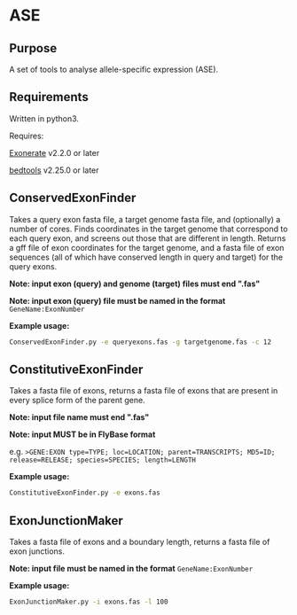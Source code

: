 # ASE
## Purpose
A set of tools to analyse allele-specific expression (ASE).
## Requirements
Written in python3.

Requires:

[Exonerate](http://www.ebi.ac.uk/about/vertebrate-genomics/software/exonerate) v2.2.0 or later

[bedtools](http://bedtools.readthedocs.io/en/latest/) v2.25.0 or later

## ConservedExonFinder
Takes a query exon fasta file, a target genome fasta file, and (optionally) a number of cores. Finds coordinates in the target genome that correspond to each query exon, and screens out those that are different in length. Returns a gff file of exon coordinates for the target genome, and a fasta file of exon sequences (all of which have conserved length in query and target) for the query exons.

**Note: input exon (query) and genome (target) files must end ".fas"**

**Note: input exon (query) file must be named in the format**
`GeneName:ExonNumber`

**Example usage:**
```bash
ConservedExonFinder.py -e queryexons.fas -g targetgenome.fas -c 12
```

## ConstitutiveExonFinder
Takes a fasta file of exons, returns a fasta file of exons that are present in every splice form of the parent gene.

**Note: input file name must end ".fas"**

**Note: input MUST be in FlyBase format**

e.g. `>GENE:EXON type=TYPE; loc=LOCATION; parent=TRANSCRIPTS; MD5=ID; release=RELEASE; species=SPECIES; length=LENGTH`

**Example usage:**
```bash
ConstitutiveExonFinder.py -e exons.fas
```

## ExonJunctionMaker
Takes a fasta file of exons and a boundary length, returns a fasta file of exon junctions.

**Note: input file must be named in the format**
`GeneName:ExonNumber`

**Example usage:**
```bash
ExonJunctionMaker.py -i exons.fas -l 100
```

